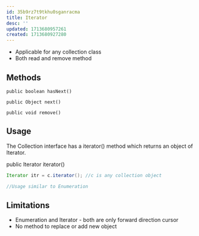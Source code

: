 ```yaml
---
id: 35b9rz7t9tkhu0sganracma
title: Iterator
desc: ''
updated: 1713680957261
created: 1713680927280
---
```


- Applicable for any collection class
- Both read and remove method

## Methods

`public boolean hasNext()`

`public Object next()`

`public void remove()`

## Usage

The Collection interface has a iterator() method which returns an object of Iterator.

public Iterator iterator()

```java
Iterator itr = c.iterator(); //c is any collection object

//Usage similar to Enumeration
```

## Limitations

- Enumeration and Iterator - both are only forward direction cursor
- No method to replace or add new object
